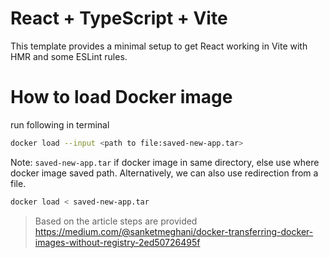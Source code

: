 # React + TypeScript + Vite

This template provides a minimal setup to get React working in Vite with HMR and some ESLint rules.

# How to load Docker image 

run following in terminal 
```sh
docker load --input <path to file:saved-new-app.tar>
```
Note: `saved-new-app.tar` if docker image in same directory, else use where docker image saved path. 
Alternatively, we can also use redirection from a file.
```sh
docker load < saved-new-app.tar
```
> Based on the article steps are provided https://medium.com/@sanketmeghani/docker-transferring-docker-images-without-registry-2ed50726495f 
